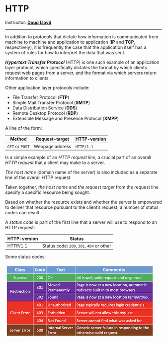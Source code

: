 # HTTP

Instructor: **[Doug Lloyd](https://github.com/dlloyd09)**

---

In addition to protocols that dictate how information is communicated from machine to machine and application
to application (**IP** and **TCP**, respectively), it is frequently the case that the application itself has a system
of rules for how to interpret the data that was sent.

_**Hypertext Transfer Protocol**_ (HTTP) is one such example of an application layer protocol, which specifically
dictates the format by which clients request web pages from a server, and the format via which servers
return information to clients.

Other application layer protocols include:
- File Transfer Protocol (**FTP**)
- Simple Mail Transfer Protocol (**SMTP**)
- Data Distribution Service (**DDS**)
- Remote Desktop Protocol (**RDP**)
- Extensible Message and Presence Protocol (**XMPP**)

A line of the form:

| Method          | Request-target  | HTTP-version |
|-----------------|-----------------|--------------|
| `GET` or `POST` | Webpage address | `HTTP/1.1`   |

Is a simple example of an _HTTP request line_, a crucial part of an overall _HTTP request_ that
a client may make to a server.

_The host name_ (domain name of the server) is also included as a separate line of the overall HTTP request.

Taken together, _the host name_ and _the request target_ from the request line specify a specific resource being sought.

Based on whether the resource exists and whether the server is empowered to deliver that resource pursuant
to the client’s request, a number of status codes can result.

A _status code_ is part of the first line that a server will use to respond to an HTTP request:

| HTTP-version | Status                                    |
|--------------|-------------------------------------------|
| HTTP/1.1     | Status code: `200`, `301`, `404` or other |

Some status codes:

<img src="img/shorts/05/01.png" alt="Status codes">